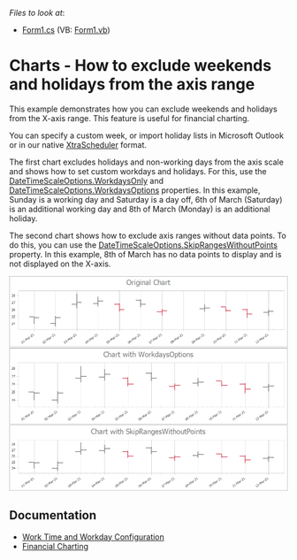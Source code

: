 <!-- default file list -->
*Files to look at*:

* [Form1.cs](./CS/WeekendsExclusion/Form1.cs) (VB: [Form1.vb](./VB/WeekendsExclusion/Form1.vb))
<!-- default file list end -->
# Charts - How to exclude weekends and holidays from the axis range

This example demonstrates how you can exclude weekends and holidays from the X-axis range. This feature is useful for financial charting.

You can specify a custom week, or import holiday lists in Microsoft Outlook or in our native [XtraScheduler](https://docs.devexpress.com/WindowsForms/1729/controls-and-libraries/scheduler/visual-elements/scheduler-control) format.

The first chart excludes holidays and non-working days from the axis scale and shows how to set custom workdays and holidays. For this, use the [DateTimeScaleOptions.WorkdaysOnly](https://docs.devexpress.com/CoreLibraries/DevExpress.XtraCharts.DateTimeScaleOptions.WorkdaysOnly) and [DateTimeScaleOptions.WorkdaysOptions](https://docs.devexpress.com/CoreLibraries/DevExpress.XtraCharts.DateTimeScaleOptions.WorkdaysOptions) properties. In this example, Sunday is a working day and Saturday is a day off, 6th of March (Saturday) is an additional working day and 8th of March (Monday) is an additional holiday.

The second chart shows how to exclude axis ranges without data points. To do this, you can use the [DateTimeScaleOptions.SkipRangesWithoutPoints](https://docs.devexpress.com/CoreLibraries/DevExpress.XtraCharts.DateTimeScaleOptions.SkipRangesWithoutPoints) property. In this example, 8th of March has no data points to display and is not displayed on the X-axis.

![](chart.png)

## Documentation

- [Work Time and Workday Configuration](https://docs.devexpress.com/WindowsForms/16474/controls-and-libraries/chart-control/data-representation/work-time-and-workday-configuration)
- [Financial Charting](https://docs.devexpress.com/WindowsForms/8946/controls-and-libraries/chart-control/data-representation/financial-charting)
